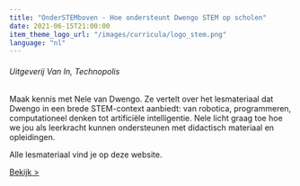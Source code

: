 ```yaml
---
title: "OnderSTEMboven - Hoe ondersteunt Dwengo STEM op scholen"
date: 2021-06-15T21:00:00
item_theme_logo_url: "/images/curricula/logo_stem.png"
language: "nl"
---
```

###### Uitgeverij Van In, Technopolis
Maak kennis met Nele van Dwengo. Ze vertelt over het lesmateriaal dat Dwengo in een brede STEM-context aanbiedt: van robotica, programmeren, 
computationeel denken tot artificiële intelligentie. Nele licht graag toe hoe we jou als leerkracht kunnen ondersteunen met didactisch materiaal en opleidingen.

Alle lesmateriaal vind je op deze website.

[Bekijk >](https://www.youtube.com/watch?v=3z2lbx8P5kA)

